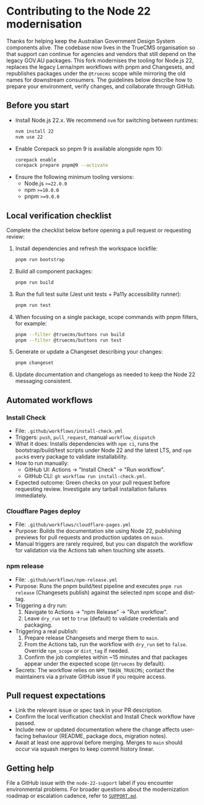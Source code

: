# Contributing to the Node 22 modernisation

Thanks for helping keep the Australian Government Design System components alive. The codebase now lives in the TrueCMS organisation so that support can continue for agencies and vendors that still depend on the legacy GOV.AU packages. This fork modernises the tooling for Node.js 22, replaces the legacy Lerna/npm workflows with pnpm and Changesets, and republishes packages under the `@truecms` scope while mirroring the old names for downstream consumers. The guidelines below describe how to prepare your environment, verify changes, and collaborate through GitHub.

## Before you start

- Install Node.js 22.x. We recommend `nvm` for switching between runtimes:
  ```sh
  nvm install 22
  nvm use 22
  ```
- Enable Corepack so pnpm 9 is available alongside npm 10:
  ```sh
  corepack enable
  corepack prepare pnpm@9 --activate
  ```
- Ensure the following minimum tooling versions:
  - Node.js `>=22.0.0`
  - npm `>=10.0.0`
  - pnpm `>=9.0.0`

## Local verification checklist

Complete the checklist below before opening a pull request or requesting review:

1. Install dependencies and refresh the workspace lockfile:
   ```sh
   pnpm run bootstrap
   ```
2. Build all component packages:
   ```sh
   pnpm run build
   ```
3. Run the full test suite (Jest unit tests + Pa11y accessibility runner):
   ```sh
   pnpm run test
   ```
4. When focusing on a single package, scope commands with pnpm filters, for example:
   ```sh
   pnpm --filter @truecms/buttons run build
   pnpm --filter @truecms/buttons run test
   ```
5. Generate or update a Changeset describing your changes:
   ```sh
   pnpm changeset
   ```
6. Update documentation and changelogs as needed to keep the Node 22 messaging consistent.

## Automated workflows

### Install Check

- File: `.github/workflows/install-check.yml`
- Triggers: `push`, `pull_request`, manual `workflow_dispatch`
- What it does: Installs dependencies with `npm ci`, runs the bootstrap/build/test scripts under Node 22 and the latest LTS, and `npm pack`s every package to validate installability.
- How to run manually:
  - GitHub UI: Actions → "Install Check" → "Run workflow".
  - GitHub CLI: `gh workflow run install-check.yml`.
- Expected outcome: Green checks on your pull request before requesting review. Investigate any tarball installation failures immediately.

### Cloudflare Pages deploy

- File: `.github/workflows/cloudflare-pages.yml`
- Purpose: Builds the documentation site using Node 22, publishing previews for pull requests and production updates on `main`.
- Manual triggers are rarely required, but you can dispatch the workflow for validation via the Actions tab when touching site assets.

### npm release

- File: `.github/workflows/npm-release.yml`
- Purpose: Runs the pnpm build/test pipeline and executes `pnpm run release` (Changesets publish) against the selected npm scope and dist-tag.
- Triggering a dry run:
  1. Navigate to Actions → "npm Release" → "Run workflow".
  2. Leave `dry_run` set to `true` (default) to validate credentials and packaging.
- Triggering a real publish:
  1. Prepare release Changesets and merge them to `main`.
  2. From the Actions tab, run the workflow with `dry_run` set to `false`. Override `npm_scope` or `dist_tag` if needed.
  3. Confirm the job completes within ~15 minutes and that packages appear under the expected scope (`@truecms` by default).
- Secrets: The workflow relies on `NPM_TOKEN_TRUECMS`; contact the maintainers via a private GitHub issue if you require access.

## Pull request expectations

- Link the relevant issue or spec task in your PR description.
- Confirm the local verification checklist and Install Check workflow have passed.
- Include new or updated documentation where the change affects user-facing behaviour (README, package docs, migration notes).
- Await at least one approval before merging. Merges to `main` should occur via squash merges to keep commit history linear.

## Getting help

File a GitHub issue with the `node-22-support` label if you encounter environmental problems. For broader questions about the modernization roadmap or escalation cadence, refer to [`SUPPORT.md`](./SUPPORT.md).
